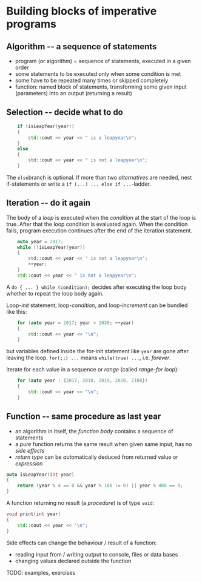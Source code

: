 # Building blocks of imperative programs
## Algorithm -- a sequence of statements

* program (or algorithm) = sequence of statements, executed in a given order
* some statements to be executed only when some condition is met
* some have to be repeated many times or skipped completely
* function: named block of statements, transforming some given input (parameters) into an output (returning a result)

## Selection -- decide what to do

```cpp
	if (isLeapYear(year))
	{
		std::cout << year << " is a leapyear\n";
	}
	else
	{
		std::cout << year << " is not a leapyear\n";
	}
```
The `else`branch is optional.
If more than two *alternatives* are needed, nest if-statements or write a `if (...) ... else if ...`-ladder.

## Iteration -- do it again
The body of a *loop* is executed when the *condition* at the start of the loop is true.
After that the loop condition is evaluated again. 
When the condition fails, program execution continues after the end of the iteration statement.
```cpp
	auto year = 2017;
	while (!isLeapYear(year))
	{
		std::cout << year << " is not a leapyear\n";
		++year;
	}
	std::cout << year << " is not a leapyear\n";
```
A `do { ... } while (condition);` decides after executing the loop body whether to repeat the loop body again.

Loop-*init* statement, loop-*condition*, and loop-*increment* can be bundled like this:
```cpp
	for (auto year = 2017; year < 2030; ++year)
	{
		std::cout << year << "\n";
	}
```
but variables defined inside the for-init statement  like `year` are gone after leaving the loop.
`for(;;) ...` means `while(true) ...`, i.e. *forever*.

Iterate for each value in a sequence or *range* (called *range-for loop*):
```cpp
	for (auto year : {2017, 2018, 2019, 2020, 2100})
	{
		std::cout << year << "\n";
	}
```

## Function -- same procedure as last year

* an algorithm in itself, the *function body* contains a sequence of statements
* a *pure* function returns the same result when given same input, has no *side effects*
* *return type* can be *auto*matically deduced from returned value or  *expression*

```cpp
auto isLeapYear(int year)
{
	return (year % 4 == 0 && year % 100 != 0) || year % 400 == 0;
}
```

A function returning no result (a *procedure*) is of type `void`:

```cpp
void print(int year)
{
	std::cout << year << "\n";
}
```
Side effects can change the behaviour / result of a function:
* reading input from / writing output to console, files or data bases
* changing values declared outside the function

TODO: examples, exercises
